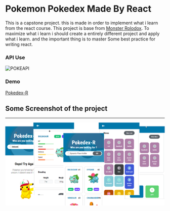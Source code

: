 # Pokemon Pokedex Made By React

This is a capstone project. this is made in order to implement what i learn from the react course. This project is base from [Monster Rolodox](https://terieyenike.github.io/rolodex/). To maximize what i learn i should create a entirely different project and apply what i learn. and the important thing is to master Some best practice for writing react.

### API Use
![POKEAPI](https://pokeapi.co/static/pokeapi_256.3fa72200.png)

### Demo
[Pokedex-R](https://joemardev.github.io/React-Pokedex/)

## Some Screenshot of the project
---
![Project Screen Shot](https://raw.githubusercontent.com/JoemarDev/React-Pokedex/main/screenshot.png)

